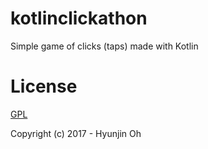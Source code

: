 # kotlinclickathon

Simple game of clicks (taps) made with Kotlin 

# License
[GPL](https://github.com/ohhyunjin/kotlinclickathon/blob/master/LICENSE)

Copyright (c) 2017 - Hyunjin Oh
